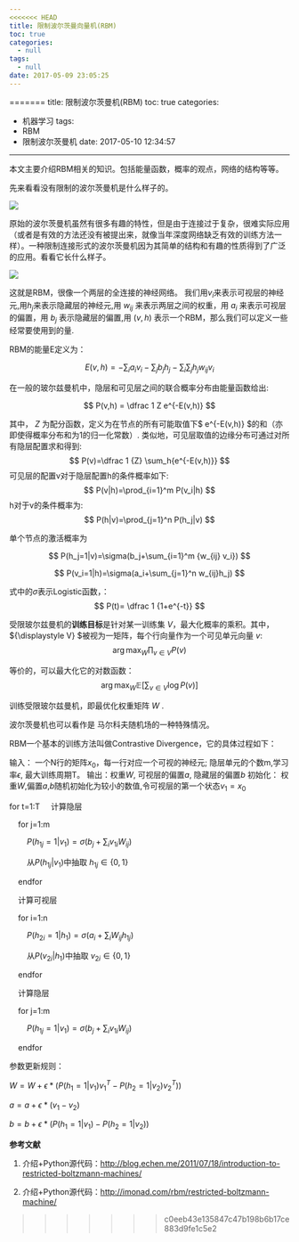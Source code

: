 ```yaml
---
<<<<<<< HEAD
title: 限制波尔茨曼向量机(RBM)
toc: true
categories:
  - null
tags:
  - null
date: 2017-05-09 23:05:25
---
```

=======
title: 限制波尔茨曼机(RBM)
toc: true
categories:
  - 机器学习
tags:
  - RBM
  - 限制波尔茨曼机
date: 2017-05-10 12:34:57
---
本文主要介绍RBM相关的知识。包括能量函数，概率的观点，网络的结构等等。
<!--more-->
先来看看没有限制的波尔茨曼机是什么样子的。

![](2017-05-10_123815.png)

原始的波尔茨曼机虽然有很多有趣的特性，但是由于连接过于复杂，很难实际应用（或者是有效的方法还没有被提出来，就像当年深度网络缺乏有效的训练方法一样）。一种限制连接形式的波尔茨曼机因为其简单的结构和有趣的性质得到了广泛的应用。看看它长什么样子。

![](2017-05-10_123931.png)

这就是RBM，很像一个两层的全连接的神经网络。
我们用$v_i$来表示可视层的神经元,用$h_j$来表示隐藏层的神经元,用 $w_{ij}$ 来表示两层之间的权重，用 $a_i$ 来表示可视层的偏置，用 $b_j$ 表示隐藏层的偏置,用 $(v,h)$ 表示一个RBM，那么我们可以定义一些经常要使用到的量.

RBM的能量E定义为：

$$
E(v,h)=-\sum_i{a_i v_i}-\sum_j{b_j h_j}-\sum_i\sum_j{h_j w_{ij} v_i}
$$

在一般的玻尔兹曼机中，隐层和可见层之间的联合概率分布由能量函数给出:

$$
P(v,h) = \dfrac 1 Z e^{-E(v,h)}
$$

其中， $Z$ 为配分函数，定义为在节点的所有可能取值下$ e^{-E(v,h)} $的和（亦即使得概率分布和为1的归一化常数）.
类似地，可见层取值的边缘分布可通过对所有隐层配置求和得到:
$$
P(v)=\dfrac 1 {Z} \sum_h{e^{-E(v,h)}}
$$
可见层的配置v对于隐层配置h的条件概率如下:
$$
P(v|h)=\prod_{i=1}^m P(v_i|h)
$$
h对于v的条件概率为:
$$
P(h|v)=\prod_{j=1}^n P(h_j|v)
$$

单个节点的激活概率为

$$
P(h_j=1|v)=\sigma(b_j+\sum_{i=1}^m {w_{ij} v_i})
$$

$$
P(v_i=1|h)=\sigma(a_i+\sum_{j=1}^n w_{ij}h_j)
$$

式中的$\sigma$表示Logistic函数，：
$$
P(t)= \dfrac 1 {1+e^{-t}}
$$

受限玻尔兹曼机的**训练目标**是针对某一训练集 ${\displaystyle V}$，最大化概率的乘积。其中， ${\displaystyle V} $被视为一矩阵，每个行向量作为一个可见单元向量 ${\displaystyle v}$:
$$
\arg\max_W \prod_{v \in V} P(v)
$$

等价的，可以最大化它的对数函数：
$$
\arg\max_W \mathbb{E} \left[\sum_{v \in V} \log P (v)\right]
$$

训练受限玻尔兹曼机，即最优化权重矩阵 ${\displaystyle W}$ .

波尔茨曼机也可以看作是 马尔科夫随机场的一种特殊情况。

RBM一个基本的训练方法叫做Contrastive Divergence，它的具体过程如下：

输入： 一个N行的矩阵$x_0$，每一行对应一个可视的神经元; 隐层单元的个数m,学习率$\epsilon$, 最大训练周期T。
输出：权重$W$, 可视层的偏置$a$, 隐藏层的偏置$b$
初始化： 权重$W$,偏置$a$,$b$随机初始化为较小的数值,令可视层的第一个状态$v_1 = x_0$


for t=1:T
&nbsp;&nbsp;&nbsp;&nbsp;计算隐层

&nbsp;&nbsp;&nbsp;&nbsp;for j=1:m

&nbsp;&nbsp;&nbsp;&nbsp;&nbsp;&nbsp;&nbsp;&nbsp;$P(h_{1j}=1|v_1)=\sigma(b_j+\sum_i v_{1i} W_{ij})$

&nbsp;&nbsp;&nbsp;&nbsp;&nbsp;&nbsp;&nbsp;&nbsp;从$P(h_{1j}|v_1)$中抽取 $h_{1j} \in {\{0,1\}}$

&nbsp;&nbsp;&nbsp;&nbsp;endfor

&nbsp;&nbsp;&nbsp;&nbsp;计算可视层

&nbsp;&nbsp;&nbsp;&nbsp;for i=1:n

&nbsp;&nbsp;&nbsp;&nbsp;&nbsp;&nbsp;&nbsp;&nbsp;$P(h_{2i}=1|h_1)=\sigma(a_i+\sum_i  W_{ij} h_{1j})$

&nbsp;&nbsp;&nbsp;&nbsp;&nbsp;&nbsp;&nbsp;&nbsp;从$P(v_{2i}|h_1)$中抽取 $v_{2i} \in {\{0,1\}}$

&nbsp;&nbsp;&nbsp;&nbsp;endfor

&nbsp;&nbsp;&nbsp;&nbsp;计算隐层

&nbsp;&nbsp;&nbsp;&nbsp;for j=1:m

&nbsp;&nbsp;&nbsp;&nbsp;&nbsp;&nbsp;&nbsp;&nbsp;$P(h_{1j}=1|v_1)=\sigma(b_j+\sum_i v_{1i} W_{ij})$

&nbsp;&nbsp;&nbsp;&nbsp;endfor

参数更新规则：

$W = W + \epsilon*( P(h_1=1|v_1 )v_1^T - P(h_2=1|v_2)v_2^T))$

$a = a +\epsilon*(v_1 - v_2)$

$b = b + \epsilon*(P(h_1=1|v_1)-P(h_2=1|v_2))$


**参考文献**

1. 介绍+Python源代码：<http://blog.echen.me/2011/07/18/introduction-to-restricted-boltzmann-machines/>

2. 介绍+Python源代码：<http://imonad.com/rbm/restricted-boltzmann-machine/>
>>>>>>> c0eeb43e135847c47b198b6b17ce883d9fe1c5e2
